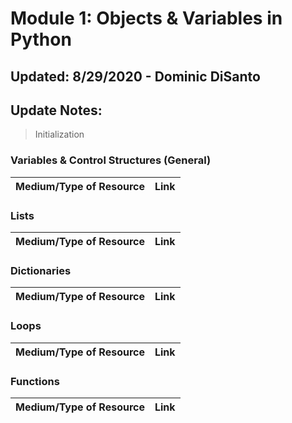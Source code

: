 # Module 1: Objects & Variables in Python 
## Updated: 8/29/2020 - Dominic DiSanto
## Update Notes:
> Initialization


### Variables & Control Structures (General)
|Medium/Type of Resource|Link|
|-----------------------|-----|  


### Lists
|Medium/Type of Resource|Link|
|-----------------------|-----|  
  
  
### Dictionaries
|Medium/Type of Resource|Link|
|-----------------------|-----| 
  
  
### Loops
|Medium/Type of Resource|Link|
|-----------------------|-----|


### Functions
|Medium/Type of Resource|Link|
|-----------------------|-----|
